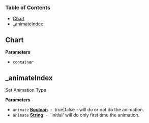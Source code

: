 <!-- Generated by documentation.js. Update this documentation by updating the source code. -->

### Table of Contents

-   [Chart](#chart)
-   [\_animateIndex](#_animateindex)

## Chart

**Parameters**

-   `container`  

## \_animateIndex

Set Animation Type

**Parameters**

-   `animate` **[Boolean](https://developer.mozilla.org/docs/Web/JavaScript/Reference/Global_Objects/Boolean)**  -  true|false - will do or not do the animation.
-   `animate` **[String](https://developer.mozilla.org/docs/Web/JavaScript/Reference/Global_Objects/String)**  -  'initial' will do only first time the animation.
